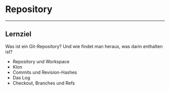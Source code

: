 # Repository

<!-- .slide: data-background-image="repository/git-log.png" data-background-opacity="0.7" -->

---

## Lernziel

Was ist ein Git-Repository? Und wie findet man heraus, was darin enthalten ist?

* Repository und Workspace
* Klon
* Commits und Revision-Hashes
* Das Log
* Checkout, Branches und Refs



